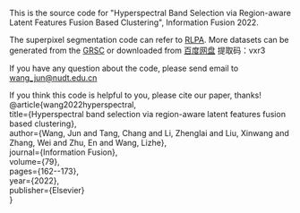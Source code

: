 This is the source code for "Hyperspectral Band Selection via Region-aware Latent Features Fusion Based Clustering", Information Fusion 2022.

The superpixel segmentation code can refer to <a href=https://github.com/junjun-jiang/RLPA>RLPA</a>.
More datasets can be generated from the <a href=https://github.com/WangJun2023/GRSC/blob/main/GRSC/run.m>GRSC</a> or downloaded from <a href=https://pan.baidu.com/s/1895rzjvGRcr6JZLNCsDkGA>百度网盘</a>
提取码：vxr3

If you have any question about the code, please send email to wang_jun@nudt.edu.cn

If you think this code is helpful to you, please cite our paper, thanks!\
@article{wang2022hyperspectral, \
  title={Hyperspectral band selection via region-aware latent features fusion based clustering}, \
  author={Wang, Jun and Tang, Chang and Li, Zhenglai and Liu, Xinwang and Zhang, Wei and Zhu, En and Wang, Lizhe},\
  journal={Information Fusion},\
  volume={79},\
  pages={162--173},\
  year={2022},\
  publisher={Elsevier}\
}
